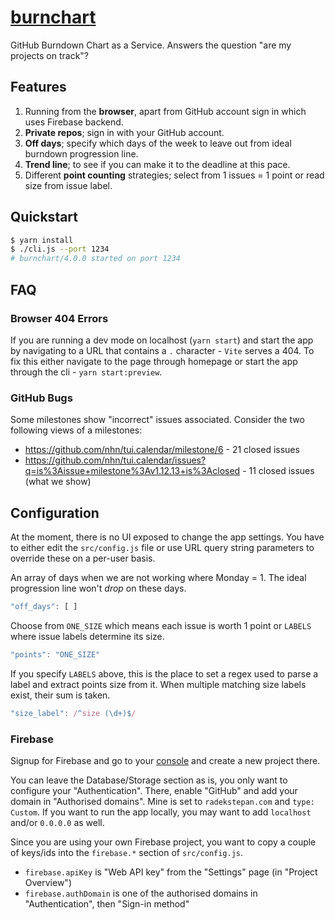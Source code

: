# [burnchart](https://burnchart.netlify.app)

GitHub Burndown Chart as a Service. Answers the question "are my projects on track"?

## Features

1. Running from the **browser**, apart from GitHub account sign in which uses Firebase backend.
1. **Private repos**; sign in with your GitHub account.
1. **Off days**; specify which days of the week to leave out from ideal burndown progression line.
1. **Trend line**; to see if you can make it to the deadline at this pace.
1. Different **point counting** strategies; select from 1 issues = 1 point or read size from issue label.

## Quickstart

```sh
$ yarn install
$ ./cli.js --port 1234
# burnchart/4.0.0 started on port 1234
```

## FAQ

### Browser 404 Errors

If you are running a dev mode on localhost (`yarn start`) and start the app by navigating to a URL that contains a `.` character - `Vite` serves a 404. To fix this either navigate to the page through homepage or start the app through the cli - `yarn start:preview`.

### GitHub Bugs

Some milestones show "incorrect" issues associated. Consider the two following views of a milestones:

- https://github.com/nhn/tui.calendar/milestone/6 - 21 closed issues
- https://github.com/nhn/tui.calendar/issues?q=is%3Aissue+milestone%3Av1.12.13+is%3Aclosed - 11 closed issues (what we show)

## Configuration

At the moment, there is no UI exposed to change the app settings. You have to either edit the `src/config.js` file or use URL query string parameters to override these on a per-user basis.

An array of days when we are not working where Monday = 1. The ideal progression line won't _drop_ on these days.

```js
"off_days": [ ]
```

Choose from `ONE_SIZE` which means each issue is worth 1 point or `LABELS` where issue labels determine its size.

```js
"points": "ONE_SIZE"
```

If you specify `LABELS` above, this is the place to set a regex used to parse a label and extract points size from it. When multiple matching size labels exist, their sum is taken.

```js
"size_label": /^size (\d+)$/
```

### Firebase

Signup for Firebase and go to your [console](http://console.firebase.google.com) and create a new project there.

You can leave the Database/Storage section as is, you only want to configure your "Authentication". There, enable "GitHub" and add your domain in "Authorised domains". Mine is set to `radekstepan.com` and `type: Custom`. If you want to run the app locally, you may want to add `localhost` and/or `0.0.0.0` as well.

Since you are using your own Firebase project, you want to copy a couple of keys/ids into the `firebase.*` section of `src/config.js`.

- `firebase.apiKey` is "Web API key" from the "Settings" page (in "Project Overview")
- `firebase.authDomain` is one of the authorised domains in "Authentication", then "Sign-in method"
